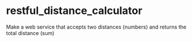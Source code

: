 # restful_distance_calculator
Make a web service that accepts two distances (numbers) and returns the total distance (sum)
